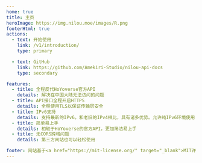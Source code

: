 ```yaml
---
home: true
title: 主页
heroImage: https://img.nilou.moe/images/R.png
footerHtml: true
actions:
  - text: 开始使用
    link: /v1/introduction/
    type: primary

  - text: GitHub
    link: https://github.com/Amekiri-Studio/nilou-api-docs
    type: secondary

features:
  - title: 全程反代HoYoverse官方API
    details: 解决在中国大陆无法访问的问题
  - title: API接口全程开启HTTPS
    details: 全程使用TLS以保证传输层安全
  - title: IPv6支持
    details: 支持最新的IPv6。和老旧的IPv4相比，具有诸多优势。允许纯IPv6环境使用
  - title: 简单易上手
    details: 相较于HoYoverse的官方API，更加简洁易上手
  - title: 无CORS跨域问题
    details: 第三方网站也可以轻松使用

footer: 网站基于<a href="https://mit-license.org/" target="_blank">MIT许可证</a> | 网站内容使用<a href="https://creativecommons.org/licenses/by-nc-sa/4.0/" target="_blank">CC BY-NC-SA 4.0许可证</a> | Copyright © 2024-present <a href="https://github.com/Amekiri-Studio" target="_blank">Amekiri Studio</a> <br/> 该网站所使用的素材(图片)的著作权所有者均属于米哈游/COGNSPHERE PTE. LTD.，与网站所有者无关。
---
```

<!--color #c75448-->
<!-- This is the content of home page. Check [Home Page Docs][default-theme-home] for more details. -->

[default-theme-home]: https://vuejs.press/reference/default-theme/frontmatter.html#home-page
